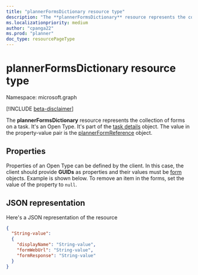 ```yaml
---
title: "plannerFormsDictionary resource type"
description: "The **plannerFormsDictionary** resource represents the collection of forms on a task. It's an Open Type. It's part of the task details object. The value in the property-value pair is the plannerFormReference object."
ms.localizationpriority: medium
author: "cpanga22"
ms.prod: "planner"
doc_type: resourcePageType
---
```


# plannerFormsDictionary resource type

Namespace: microsoft.graph

[!INCLUDE [beta-disclaimer](../../includes/beta-disclaimer.md)]

The **plannerFormsDictionary** resource represents the collection of forms on a task. It's an Open Type. It's part of the [task details](plannertaskdetails.md) object. The value in the property-value pair is the [plannerFormReference](plannerformreference.md) object.


## Properties
Properties of an Open Type can be defined by the client. In this case, the client should provide **GUIDs** as properties and their values must be [form](plannerformreference.md) objects. Example is shown below. To remove an item in the forms, set the value of the property to `null`.

## JSON representation

Here's a JSON representation of the resource

<!-- {
  "blockType": "resource",
  "@odata.type": "microsoft.graph.plannerFormsDictionary"
}-->

```json
{
  "String-value":
  {
    "displayName": "String-value",
    "formWebUrl": "String-value",
    "formResponse": "String-value"
  }
}

```